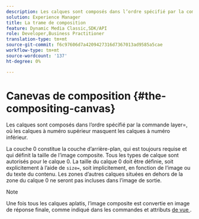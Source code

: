 ```yaml
---
description: Les calques sont composés dans l’ordre spécifié par la commande layer=, où les calques à numéro supérieur masquent les calques à numéro inférieur.
solution: Experience Manager
title: La trame de composition
feature: Dynamic Media Classic,SDK/API
role: Developer,Business Practitioner
translation-type: tm+mt
source-git-commit: f6c97606d7a4209427316d7367013ad9585a5cae
workflow-type: tm+mt
source-wordcount: '137'
ht-degree: 0%

---
```



# Canevas de composition {#the-compositing-canvas}

Les calques sont composés dans l’ordre spécifié par la commande layer=, où les calques à numéro supérieur masquent les calques à numéro inférieur.

La couche 0 constitue la couche d’arrière-plan, qui est toujours requise et qui définit la taille de l’image composite. Tous les types de calque sont autorisés pour le calque 0. La taille du calque 0 doit être définie, soit explicitement à l’aide de `size=`, soit implicitement, en fonction de l’image ou du texte du contenu. Les zones d’autres calques situées en dehors de la zone du calque 0 ne seront pas incluses dans l’image de sortie.

>[!NOTE]
>
>Une fois tous les calques aplatis, l’image composite est convertie en image de réponse finale, comme indiqué dans les commandes et attributs [de vue ](../../../../../../is-api/http-ref/image-serving-api-ref/c-http-protocol-reference/c-syntax-and-features/c-command-overview/r-view-commands-and-attributes.md#reference-8b3d637d080a47a4ba669a7f0de2ba90).

